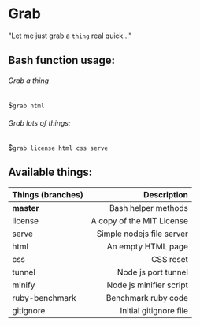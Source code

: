 # Grab
"Let me just grab a `thing` real quick..."
## Bash function usage:
###### Grab a thing
$`grab html`
###### Grab lots of things:
$`grab license html css serve`
## Available things:
|Things (branches)|Description
|-----------------|--------------------:
|**master**       |Bash helper methods
|license          |A copy of the MIT License
|serve            |Simple nodejs file server
|html             |An empty HTML page
|css              |CSS reset
|tunnel           |Node js port tunnel
|minify           |Node js minifier script
|ruby-benchmark   |Benchmark ruby code
|gitignore        |Initial gitignore file
